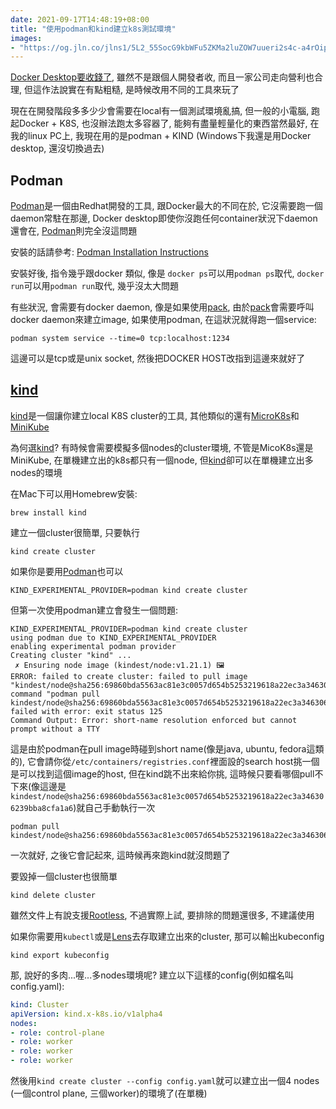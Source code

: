 ```yaml
---
date: 2021-09-17T14:48:19+08:00
title: "使用podman和kind建立k8s測試環境"
images: 
- "https://og.jln.co/jlns1/5L2_55SocG9kbWFu5ZKMa2luZOW7uueri2s4c-a4rOippueSsOWigw"
---
```


[Docker Desktop要收錢了](https://www.linuxadictos.com/zh-TW/Docker-%E6%A1%8C%E9%9D%A2%E5%B0%87%E4%B8%8D%E5%86%8D%E5%B0%8D%E4%BC%81%E6%A5%AD%E5%85%8D%E8%B2%BB%EF%BC%8C%E7%8F%BE%E5%9C%A8%E5%B0%87%E6%8C%89%E6%9C%88%E8%A8%82%E9%96%B1%E9%80%B2%E8%A1%8C%E7%AE%A1%E7%90%86.html), 雖然不是跟個人開發者收, 而且一家公司走向營利也合理, 但這作法說實在有點粗糙, 是時候改用不同的工具來玩了

現在在開發階段多多少少會需要在local有一個測試環境亂搞, 但一般的小電腦, 跑起Docker + K8S, 也沒辦法跑太多容器了, 能夠有盡量輕量化的東西當然最好, 在我的linux PC上, 我現在用的是podman + KIND (Windows下我還是用Docker desktop, 還沒切換過去)

## Podman

[Podman](https://podman.io/)是一個由Redhat開發的工具, 跟Docker最大的不同在於, 它沒需要跑一個daemon常駐在那邊, Docker desktop即使你沒跑任何container狀況下daemon還會在, [Podman](https://podman.io/)則完全沒這問題

安裝的話請參考: [Podman Installation Instructions](https://podman.io/getting-started/installation)

安裝好後, 指令幾乎跟docker 類似, 像是 `docker ps`可以用`podman ps`取代, `docker run`可以用`podman run`取代, 幾乎沒太大問題

有些狀況, 會需要有docker daemon, 像是如果使用[pack](https://buildpacks.io/docs/tools/pack/), 由於[pack](https://buildpacks.io/docs/tools/pack/)會需要呼叫docker daemon來建立image, 如果使用podman, 在這狀況就得跑一個service:

```
podman system service --time=0 tcp:localhost:1234
```

這邊可以是tcp或是unix socket, 然後把DOCKER HOST改指到這邊來就好了

## [kind](https://kind.sigs.k8s.io/)

[kind](https://kind.sigs.k8s.io/)是一個讓你建立local K8S cluster的工具, 其他類似的還有[MicroK8s](https://microk8s.io/)和[MiniKube](https://github.com/kubernetes/minikube)

為何選[kind](https://kind.sigs.k8s.io/)? 有時候會需要模擬多個nodes的cluster環境, 不管是MicoK8s還是MiniKube, 在單機建立出的k8s都只有一個node, 但[kind](https://kind.sigs.k8s.io/)卻可以在單機建立出多nodes的環境

在Mac下可以用Homebrew安裝:

```
brew install kind
```

建立一個cluster很簡單, 只要執行

```
kind create cluster
```

如果你是要用[Podman](https://podman.io/)也可以
```
KIND_EXPERIMENTAL_PROVIDER=podman kind create cluster
```

但第一次使用podman建立會發生一個問題:

```
KIND_EXPERIMENTAL_PROVIDER=podman kind create cluster
using podman due to KIND_EXPERIMENTAL_PROVIDER
enabling experimental podman provider
Creating cluster "kind" ...
 ✗ Ensuring node image (kindest/node:v1.21.1) 🖼 
ERROR: failed to create cluster: failed to pull image "kindest/node@sha256:69860bda5563ac81e3c0057d654b5253219618a22ec3a346306239bba8cfa1a6": command "podman pull kindest/node@sha256:69860bda5563ac81e3c0057d654b5253219618a22ec3a346306239bba8cfa1a6" failed with error: exit status 125
Command Output: Error: short-name resolution enforced but cannot prompt without a TTY
```

這是由於podman在pull image時碰到short name(像是java, ubuntu, fedora這類的), 它會請你從`/etc/containers/registries.conf`裡面設的search host挑一個是可以找到這個image的host, 但在kind跳不出來給你挑, 這時候只要看哪個pull不下來(像這邊是`kindest/node@sha256:69860bda5563ac81e3c0057d654b5253219618a22ec3a346306239bba8cfa1a6`)就自己手動執行一次

```
podman pull kindest/node@sha256:69860bda5563ac81e3c0057d654b5253219618a22ec3a346306239bba8cfa1a6
```

一次就好, 之後它會記起來, 這時候再來跑kind就沒問題了

要毀掉一個cluster也很簡單
```
kind delete cluster
```

雖然文件上有說支援[Rootless](https://kind.sigs.k8s.io/docs/user/rootless/), 不過實際上試, 要排除的問題還很多, 不建議使用

如果你需要用`kubectl`或是[Lens](https://k8slens.dev/)去存取建立出來的cluster, 那可以輸出kubeconfig
```
kind export kubeconfig
```

那, 說好的多肉...喔...多nodes環境呢? 建立以下這樣的config(例如檔名叫config.yaml):

```yaml
kind: Cluster
apiVersion: kind.x-k8s.io/v1alpha4
nodes:
- role: control-plane
- role: worker
- role: worker
- role: worker
```

然後用```kind create cluster --config config.yaml```就可以建立出一個4 nodes (一個control plane, 三個worker)的環境了(在單機)
